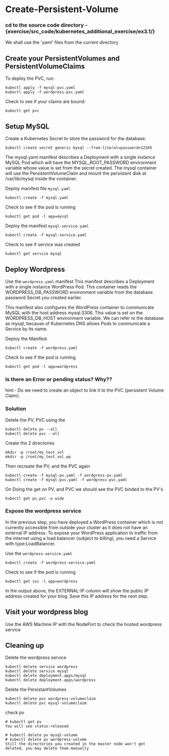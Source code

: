 # Create-Persistent-Volume

### cd to the source code directory - {exercise/src_code/kubernetes_additional_exercise/ex3.1/}


We shall use the 'yaml' files from the current directory 

## Create your PersistentVolumes and PersistentVolumeClaims

To deploy the PVC, run:

```
kubectl apply -f mysql-pvc.yaml
kubectl apply -f wordpress-pvc.yaml
```

Check to see if your claims are bound:

```
kubectl get pvc
```

## Setup MySQL

Create a Kubernetes Secret to store the password for the database:

```
kubectl create secret generic mysql --from-literal=password=12345
```

The mysql.yaml manifest describes a Deployment with a single instance MySQL Pod which will have the MYSQL_ROOT_PASSWORD environment variable whose value is set from the secret created. The mysql container will use the PersistentVolumeClaim and mount the persistent disk at /var/lib/mysql inside the container.


Deploy manifest file `mysql.yaml`

```
kubectl create -f mysql.yaml
```

Check to see if the pod is running

```
kubectl get pod -l app=mysql
```

Deploy the manifest `mysql-service.yaml`

```
kubectl create -f mysql-service.yaml
```

Check to see if service was created

```
kubectl get service mysql
```

## Deploy Wordpress

Use the `wordpress.yaml` manifest
This manifest describes a Deployment with a single instance WordPress Pod. This container reads the WORDPRESS_DB_PASSWORD environment variable from the database password Secret you created earlier.

This manifest also configures the WordPress container to communicate MySQL with the host address mysql:3306. This value is set on the WORDPRESS_DB_HOST environment variable. We can refer to the database as mysql, because of Kubernetes DNS allows Pods to communicate a Service by its name.

Deploy the Manifest

```
kubectl create -f wordpress.yaml
```

Check to see if the pod is running

```
kubectl get pod -l app=wordpress
```

### Is there an Error or pending status? Why??
hint:- Do we need to create an object to link it to the PVC (persistent Volume Claim).

### Solution

Delete the PV, PVC using the

```
kubectl delete pv --all
kubectl delete pvc --all
```

Create the 2 directories

```
mkdir -p /root/my_test_vol
mkdir -p /root/my_test_vol_wp
```

Then recreate the PV, and the PVC again

```
kubectl create -f mysql-pv.yaml -f wordpress-pv.yaml
kubectl create -f mysql-pvc.yaml -f wordpress-pvc.yaml
```

On Doing the get on PV, and PVC we should see the PVC binded to the PV's

```
kubectl get pv,pvc -o wide
```

### Expose the wordpress service

In the previous step, you have deployed a WordPress container which is not currently accessible from outside your cluster as it does not have an external IP address. To expose your WordPress application to traffic from the internet using a load balancer (subject to billing), you need a Service with type:LoadBalancer.

Use the `wordpress-service.yaml`

```
kubectl create -f wordpress-service.yaml
```

Check to see if the pod is running

```
kubectl get svc -l app=wordpress
```

In the output above, the EXTERNAL-IP column will show the public IP address created for your blog. Save this IP address for the next step.

## Visit your wordpress blog

Use the AWS Machine IP with the NodePort to check the hosted wordpress service

## Cleaning up

Delete the wordpress service

```
kubectl delete service wordpress
kubectl delete service mysql
kubectl delete deployment.apps/mysql
kubectl delete deployment.apps/wordpress
```

Delete the PersistantVolumes

```
kubectl delete pvc wordpress-volumeclaim
kubectl delete pvc mysql-volumeclaim
```

check pv

```
# kubectl get pv
You will see status:released

# kubectl delete pv mysql-volume
# kubectl delete pv wordpress-volume
Still the directories you created in the master node won't get deleted, you may delete them manually
```

